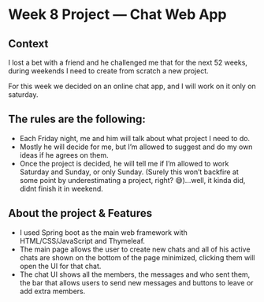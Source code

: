# Week 8 Project — Chat Web App

## Context
I lost a bet with a friend and he challenged me that for the next 52 weeks, during weekends I need to create from scratch a new project.

For this week we decided on an online chat app, and I will work on it only on saturday.

## The rules are the following:
*   Each Friday night, me and him will talk about what project I need to do.
*   Mostly he will decide for me, but I’m allowed to suggest and do my own ideas if he agrees on them.
*   Once the project is decided, he will tell me if I’m allowed to work Saturday and Sunday, or only Sunday.
(Surely this won’t backfire at some point by underestimating a project, right? 😅)...well, it kinda did, didnt finish it in weekend.

## About the project & Features

* I used Spring boot as the main web framework with HTML/CSS/JavaScript and Thymeleaf.
* The main page allows the user to create new chats and all of his active chats are shown on the bottom of the page minimized, clicking them will open the UI for that chat.
* The chat UI shows all the members, the messages and who sent them, the bar that allows users to send new messages and buttons to leave or add extra members.
